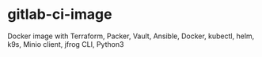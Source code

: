 # gitlab-ci-image
Docker image with Terraform, Packer, Vault, Ansible, Docker, kubectl, helm, k9s, Minio client, jfrog CLI, Python3
